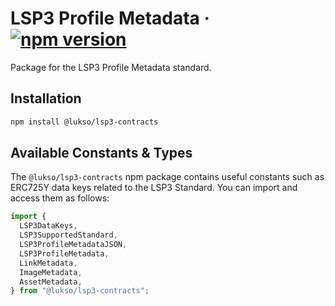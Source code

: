 # LSP3 Profile Metadata &middot; [![npm version](https://img.shields.io/npm/v/@lukso/lsp3-contracts.svg?style=flat)](https://www.npmjs.com/package/@lukso/lsp3-contracts)

Package for the LSP3 Profile Metadata standard.

## Installation

```bash
npm install @lukso/lsp3-contracts
```

## Available Constants & Types

The `@lukso/lsp3-contracts` npm package contains useful constants such as ERC725Y data keys related to the LSP3 Standard. You can import and access them as follows:

```js
import {
  LSP3DataKeys,
  LSP3SupportedStandard,
  LSP3ProfileMetadataJSON,
  LSP3ProfileMetadata,
  LinkMetadata,
  ImageMetadata,
  AssetMetadata,
} from "@lukso/lsp3-contracts";
```
